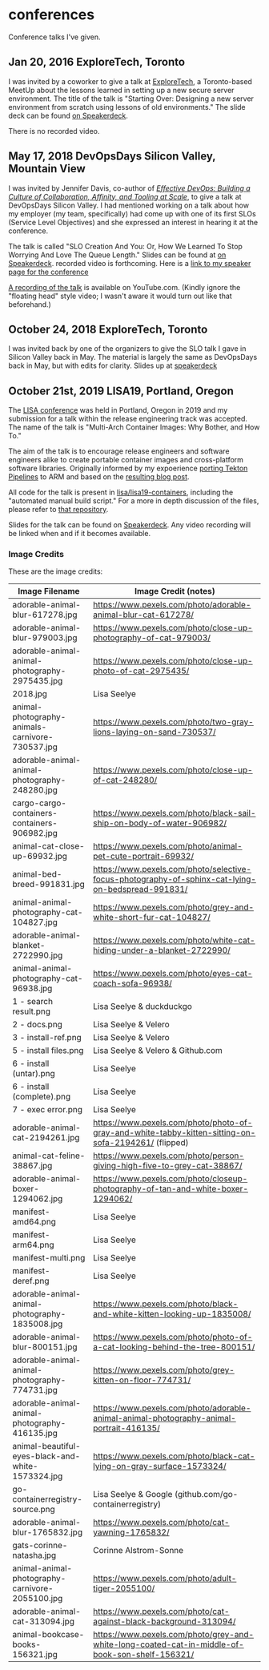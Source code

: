 # conferences

Conference talks I've given.

## Jan 20, 2016 ExploreTech, Toronto

I was invited by a coworker to give a talk at [ExploreTech](https://www.meetup.com/ExploreTech-Toronto/), a Toronto-based MeetUp about the lessons learned in setting up a new secure server environment. The title of the talk is "Starting Over: Designing a new server environment from scratch using lessons of old environments." The slide deck can be found [on Speakerdeck](https://speakerdeck.com/thedoh/starting-over-designing-a-new-server-environment-from-scratch-using-lessons-of-old-environments).

There is no recorded video.

## May 17, 2018 DevOpsDays Silicon Valley, Mountain View

I was invited by Jennifer Davis, co-author of _[Effective DevOps: Building a Culture of Collaboration, Affinity, and Tooling at Scale](http://shop.oreilly.com/product/0636920039846.do)_, to give a talk at DevOpsDays Silicon Valley. I had mentioned working on a talk about how my employer (my team, specifically) had come up with one of its first SLOs (Service Level Objectives) and she expressed an interest in hearing it at the conference.

The talk is called "SLO Creation And You: Or, How We Learned To Stop Worrying And Love The Queue Length." Slides can be found at [on Speakerdeck](https://speakerdeck.com/thedoh/slos-and-you-or-how-we-learned-to-stop-worrying-and-love-the-queue-length). recorded video is forthcoming. Here is a [link to my speaker page for the conference](https://www.devopsdays.org/events/2018-silicon-valley/program/lisa-seelye/)

[A recording of the talk](dod18video) is available on YouTube.com. (Kindly ignore the "floating head" style video; I wasn't aware it would turn out like that beforehand.)

## October 24, 2018 ExploreTech, Toronto

I was invited back by one of the organizers to give the SLO talk I gave in Silicon Valley back in May. The material is largely the same as DevOpsDays back in May, but with edits for clarity. Slides up at [speakerdeck](https://speakerdeck.com/thedoh/slo-creation-and-you-or-how-we-learned-to-stop-worrying-and-love-the-queue-length)


## October 21st, 2019 LISA19, Portland, Oregon

The [LISA conference][lisa19-usenixpage] was held in Portland, Oregon in 2019 and my submission for a talk within the release engineering track was accepted. The name of the talk is "Multi-Arch Container Images: Why Bother, and How To."

The aim of the talk is to encourage release engineers and software engineers alike to create portable container images and cross-platform software libraries. Originally informed by my expoerience [porting Tekton Pipelines][tektonport] to ARM and based on the [resulting blog post][multiarchimageblogpost].

All code for the talk is present in [lisa/lisa19-containers][lisa19-gitrepo], including the "automated manual build script." For a more in depth discussion of the files, please refer to [that repository][lisa19-gitrepo].

Slides for the talk can be found on [Speakerdeck][lisa19-slides]. Any video recording will be linked when and if it becomes available.

### Image Credits

These are the image credits:

| Image Filename | Image Credit (notes) |
| --- | --- |
| adorable-animal-blur-617278.jpg | https://www.pexels.com/photo/adorable-animal-blur-cat-617278/ |
| adorable-animal-blur-979003.jpg | https://www.pexels.com/photo/close-up-photography-of-cat-979003/ |
| adorable-animal-animal-photography-2975435.jpg | https://www.pexels.com/photo/close-up-photo-of-cat-2975435/ |
| 2018.jpg | Lisa Seelye |
| animal-photography-animals-carnivore-730537.jpg | https://www.pexels.com/photo/two-gray-lions-laying-on-sand-730537/ |
| adorable-animal-animal-photography-248280.jpg | https://www.pexels.com/photo/close-up-of-cat-248280/ |
| cargo-cargo-containers-containers-906982.jpg | https://www.pexels.com/photo/black-sail-ship-on-body-of-water-906982/ |
| animal-cat-close-up-69932.jpg | https://www.pexels.com/photo/animal-pet-cute-portrait-69932/ |
| animal-bed-breed-991831.jpg | https://www.pexels.com/photo/selective-focus-photography-of-sphinx-cat-lying-on-bedspread-991831/ |
| animal-animal-photography-cat-104827.jpg | https://www.pexels.com/photo/grey-and-white-short-fur-cat-104827/ |
| adorable-animal-blanket-2722990.jpg | https://www.pexels.com/photo/white-cat-hiding-under-a-blanket-2722990/ |
| animal-animal-photography-cat-96938.jpg | https://www.pexels.com/photo/eyes-cat-coach-sofa-96938/ |
| 1 - search result.png | Lisa Seelye & duckduckgo |
| 2 - docs.png | Lisa Seelye & Velero |
| 3 - install-ref.png | Lisa Seelye & Velero |
| 5 - install files.png | Lisa Seelye & Velero & Github.com |
| 6 - install (untar).png | Lisa Seelye |
| 6 - install (complete).png | Lisa Seelye |
| 7 - exec error.png | Lisa Seelye |
| adorable-animal-cat-2194261.jpg | https://www.pexels.com/photo/photo-of-gray-and-white-tabby-kitten-sitting-on-sofa-2194261/ (flipped) |
| animal-cat-feline-38867.jpg | https://www.pexels.com/photo/person-giving-high-five-to-grey-cat-38867/ |
| adorable-animal-boxer-1294062.jpg | https://www.pexels.com/photo/closeup-photography-of-tan-and-white-boxer-1294062/ |
| manifest-amd64.png | Lisa Seelye |
| manifest-arm64.png | Lisa Seelye |
| manifest-multi.png | Lisa Seelye |
| manifest-deref.png | Lisa Seelye |
| adorable-animal-animal-photography-1835008.jpg | https://www.pexels.com/photo/black-and-white-kitten-looking-up-1835008/ |
| adorable-animal-blur-800151.jpg | https://www.pexels.com/photo/photo-of-a-cat-looking-behind-the-tree-800151/ |
| adorable-animal-animal-photography-774731.jpg | https://www.pexels.com/photo/grey-kitten-on-floor-774731/ |
| adorable-animal-animal-photography-416135.jpg | https://www.pexels.com/photo/adorable-animal-animal-photography-animal-portrait-416135/ |
| animal-beautiful-eyes-black-and-white-1573324.jpg | https://www.pexels.com/photo/black-cat-lying-on-gray-surface-1573324/ |
| go-containerregistry-source.png | Lisa Seelye & Google (github.com/go-containerregistry) |
| adorable-animal-blur-1765832.jpg | https://www.pexels.com/photo/cat-yawning-1765832/ |
| gats-corinne-natasha.jpg | Corinne Alstrom-Sonne |
| animal-animal-photography-carnivore-2055100.jpg | https://www.pexels.com/photo/adult-tiger-2055100/ |
| adorable-animal-cat-313094.jpg | https://www.pexels.com/photo/cat-against-black-background-313094/ |
| animal-bookcase-books-156321.jpg | https://www.pexels.com/photo/grey-and-white-long-coated-cat-in-middle-of-book-son-shelf-156321/ |

[event page]: https://www.meetup.com/ExploreTech-Toronto/events/255232706/
[dod18video]: https://www.youtube.com/watch?v=MB0u2-c-2zs
[tektonport]: https://thedoh.dev/kubernetes/tektoncd-pipeline.html
[multiarchimageblogpost]: https://thedoh.dev/docker/multi-arch.html
[lisa19-gitrepo]: https://github.com/lisa/lisa19-containers
[lisa19-slides]: https://speakerdeck.com/thedoh/multi-arch-container-images-why-bother-and-how-to
[lisa19-usenixpage]: https://www.usenix.org/conference/lisa19